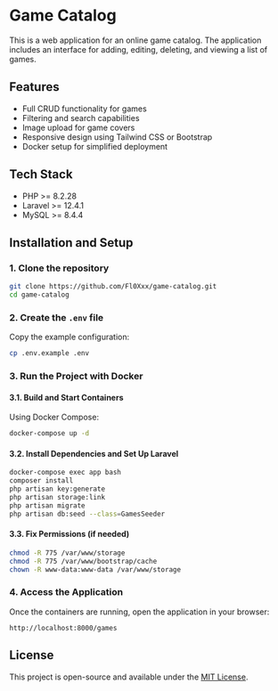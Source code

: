 # Game Catalog

This is a web application for an online game catalog. The application includes an interface for adding, editing, deleting, and viewing a list of games.

## Features

- Full CRUD functionality for games
- Filtering and search capabilities
- Image upload for game covers
- Responsive design using Tailwind CSS or Bootstrap
- Docker setup for simplified deployment

## Tech Stack

- PHP >= 8.2.28
- Laravel >= 12.4.1
- MySQL >= 8.4.4

## Installation and Setup

### 1. Clone the repository

```sh
git clone https://github.com/Fl0Xxx/game-catalog.git
cd game-catalog
```

### 2. Create the `.env` file

Copy the example configuration:

```sh
cp .env.example .env
```

### 3. Run the Project with Docker

#### 3.1. Build and Start Containers

Using Docker Compose:

```sh
docker-compose up -d
```

#### 3.2. Install Dependencies and Set Up Laravel

```sh
docker-compose exec app bash
composer install
php artisan key:generate
php artisan storage:link
php artisan migrate
php artisan db:seed --class=GamesSeeder
```

#### 3.3. Fix Permissions (if needed)

```sh
chmod -R 775 /var/www/storage
chmod -R 775 /var/www/bootstrap/cache
chown -R www-data:www-data /var/www/storage
```

### 4. Access the Application

Once the containers are running, open the application in your browser:

```
http://localhost:8000/games
```

## License

This project is open-source and available under the [MIT License](LICENSE).

